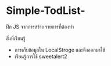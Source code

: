 # Simple-TodList-
ฝึก JS จากการสร้าง รายการที่ต้องทำ

สิ่งที่เรียนรู้
- การเก็บข้อมูลใน LocalStroge และดึงออกมาใช้
- เรียนรู้การใช้ sweetalert2


